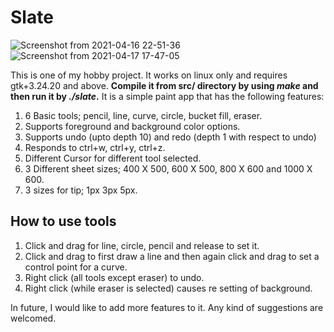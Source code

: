 # Slate
![Screenshot from 2021-04-16 22-51-36](https://user-images.githubusercontent.com/56605804/115114957-84bcf000-9faf-11eb-822a-8a20e3850275.png) 
![Screenshot from 2021-04-17 17-47-05](https://user-images.githubusercontent.com/56605804/115114961-88e90d80-9faf-11eb-9100-c4725de739e8.png)

This is one of my hobby project. It works on linux only and requires gtk+3.24.20 and above.
**Compile it from src/ directory by using _make_ and then run it by _./slate_.**
It is a simple paint app that has the following features: 

1. 6 Basic tools; pencil, line, curve, circle, bucket fill, eraser.
2. Supports foreground and background color options.
3. Supports undo (upto depth 10) and redo (depth 1 with respect to undo)
4. Responds to ctrl+w, ctrl+y, ctrl+z.
5. Different Cursor for different tool selected. 
6. 3 Different sheet sizes; 400 X 500, 600 X 500, 800 X 600 and 1000 X 600.
7. 3 sizes for tip; 1px 3px 5px.

## How to use tools

1. Click and drag for line, circle, pencil and release to set it. 
2. Click and drag to first draw a line and then again click and drag to set a control point for a curve.
3. Right click (all tools except eraser) to undo.
4. Right click (while eraser is selected) causes re setting of background.

In future, I would like to add more features to it. Any kind of suggestions are welcomed.
